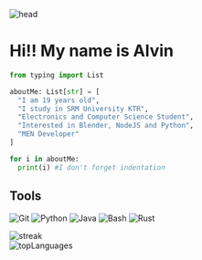 ![head](https://capsule-render.vercel.app/api?type=slice&reversal=true&color=gradient&text=Hello%20world&customColorList=12,13&animation=scaleIn)

# Hi‼️ My name is Alvin

```py
from typing import List

aboutMe: List[str] = [
  "I am 19 years old",
  "I study in SRM University KTR",
  "Electronics and Computer Science Student",
  "Interested in Blender, NodeJS and Python",
  "MEN Developer" 
]

for i in aboutMe: 
  print(i) #I don't forget indentation
```

## Tools
<p>
  <img alt="Git" src="https://img.shields.io/badge/Git-F05032.svg?&style=for-the-badge&logo=git&logoColor=white"/> 
  <img alt="Python" src="https://img.shields.io/badge/Python-006FFF.svg?&style=for-the-badge&logo=python&logoColor=white"/>
  <img alt="Java" src="https://img.shields.io/badge/Java-4A01FF.svg?&style=for-the-badge&logo=java&logoColor=white"/> 
  <img alt="Bash" src="https://img.shields.io/badge/Bash-FFFFFF.svg?&style=for-the-badge&logo=gnubash&logoColor=black"/>
  <img alt="Rust" src="https://img.shields.io/badge/Rust-FF7A00.svg?&style=for-the-badge&logo=rust&logoColor=white"/>
</p>

![streak](https://github-readme-streak-stats.herokuapp.com/?user=alvinbengeorge&theme=gotham) \
![topLanguages](https://github-readme-stats.vercel.app/api/top-langs/?username=alvinbengeorge&theme=gotham)
